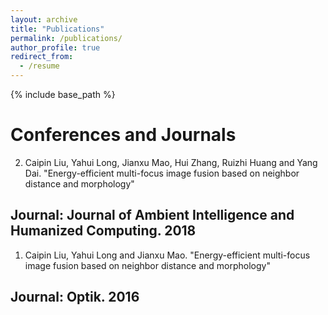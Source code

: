 ```yaml
---
layout: archive
title: "Publications"
permalink: /publications/
author_profile: true
redirect_from:
  - /resume
---
```


{% include base_path %}

Conferences and Journals
======
2. Caipin Liu, Yahui Long, Jianxu Mao, Hui Zhang, Ruizhi Huang and Yang Dai. "Energy-efficient multi-focus image fusion based on neighbor distance and morphology"
## Journal: Journal of Ambient Intelligence and Humanized Computing. 2018
1. Caipin Liu, Yahui Long and Jianxu Mao. "Energy-efficient multi-focus image fusion based on neighbor distance and morphology"
## Journal: Optik. 2016



